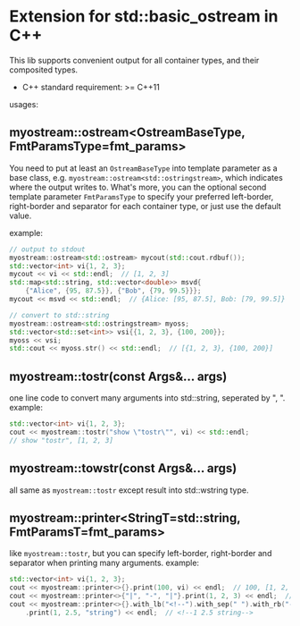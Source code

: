 # Extension for std::basic_ostream in C++
This lib supports convenient output for all container types, and their 
composited types.

* C++ standard requirement: >= C++11

usages:
## myostream::ostream<OstreamBaseType, FmtParamsType=fmt_params>

You need to put at least an `OstreamBaseType` into template parameter as a base 
class, e.g. `myostream::ostream<std::ostringstream>`, which indicates where the 
output writes to. 
What's more, you can the optional second template parameter `FmtParamsType` to 
specify your preferred left-border, right-border and separator for each 
container type, or just use the default value.

example:
```c++
// output to stdout
myostream::ostream<std::ostream> mycout(std::cout.rdbuf());
std::vector<int> vi{1, 2, 3};
mycout << vi << std::endl;  // [1, 2, 3]
std::map<std::string, std::vector<double>> msvd{
    {"Alice", {95, 87.5}}, {"Bob", {79, 99.5}}};
mycout << msvd << std::endl;  // {Alice: [95, 87.5], Bob: [79, 99.5]}

// convert to std::string
myostream::ostream<std::ostringstream> myoss;
std::vector<std::set<int>> vsi{{1, 2, 3}, {100, 200}};
myoss << vsi;
std::cout << myoss.str() << std::endl;  // [{1, 2, 3}, {100, 200}]

```

## myostream::tostr(const Args&... args)
one line code to convert many arguments into std::string, seperated by ", ".
example:
```c++
std::vector<int> vi{1, 2, 3};
cout << myostream::tostr("show \"tostr\"", vi) << std::endl;
// show "tostr", [1, 2, 3]
```

## myostream::towstr(const Args&... args)
all same as `myostream::tostr` except result into std::wstring type.

## myostream::printer<StringT=std::string, FmtParamsT=fmt_params>
like `myostream::tostr`, but you can specify left-border, right-border and 
separator when printing many arguments.
example:
```c++
std::vector<int> vi{1, 2, 3};
cout << myostream::printer<>{}.print(100, vi) << endl;  // 100, [1, 2, 3]
cout << myostream::printer<>{"|", "-", "|"}.print(1, 2, 3) << endl;  // |1-2-3|
cout << myostream::printer<>{}.with_lb("<!--").with_sep(" ").with_rb("-->")
    .print(1, 2.5, "string") << endl;  // <!--1 2.5 string-->
```